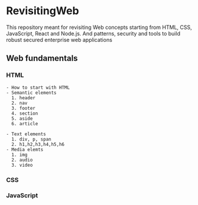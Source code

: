 # RevisitingWeb
This repository meant for revisiting Web concepts starting from HTML, CSS, JavaScript, React and Node.js. And patterns, security and tools to build robust secured enterprise web applications

## Web fundamentals
  ### HTML
    - How to start with HTML
    - Semantic elements
      1. header
      2. nav
      3. footer
      4. section
      5. aside
      6. article

    - Text elements
      1. div, p, span
      2. h1,h2,h3,h4,h5,h6
    - Media elemts
      1. img
      2. audio
      3. video
  ### CSS
  ### JavaScript
